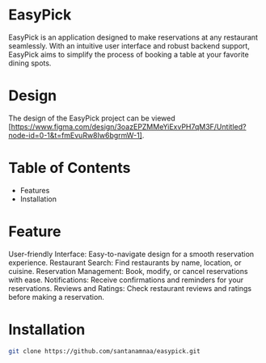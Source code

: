 # EasyPick

EasyPick is an application designed to make reservations at any restaurant seamlessly. With an intuitive user interface and robust backend support, EasyPick aims to simplify the process of booking a table at your favorite dining spots.

# Design
The design of the EasyPick project can be viewed [https://www.figma.com/design/3oazEPZMMeYiExvPH7qM3F/Untitled?node-id=0-1&t=fmEvuRw8Iw6bgrmW-1].

# Table of Contents
- Features
- Installation

# Feature
User-friendly Interface: Easy-to-navigate design for a smooth reservation experience.
Restaurant Search: Find restaurants by name, location, or cuisine.
Reservation Management: Book, modify, or cancel reservations with ease.
Notifications: Receive confirmations and reminders for your reservations.
Reviews and Ratings: Check restaurant reviews and ratings before making a reservation.

# Installation
```sh
git clone https://github.com/santanamnaa/easypick.git
```
